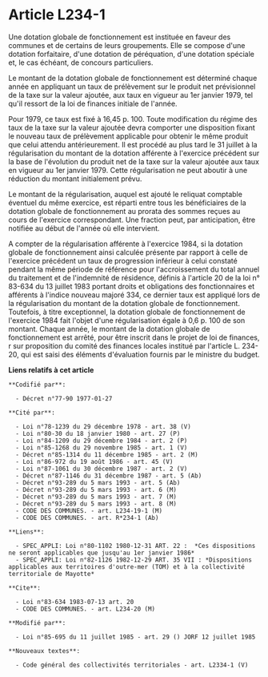 # Article L234-1

Une dotation globale de fonctionnement est instituée en faveur des communes et de certains de leurs groupements. Elle se
compose d'une dotation forfaitaire, d'une dotation de péréquation, d'une dotation spéciale et, le cas échéant, de concours
particuliers.

Le montant de la dotation globale de fonctionnement est déterminé chaque année en appliquant un taux de prélèvement sur le
produit net prévisionnel de la taxe sur la valeur ajoutée, aux taux en vigueur au 1er janvier 1979, tel qu'il ressort de la
loi de finances initiale de l'année.

Pour 1979, ce taux est fixé à 16,45 p. 100. Toute modification du régime des taux de la taxe sur la valeur ajoutée devra
comporter une disposition fixant le nouveau taux de prélèvement applicable pour obtenir le même produit que celui attendu
antérieurement.    Il est procédé au plus tard le 31 juillet à la régularisation du montant de la dotation afférente à
l'exercice précédent sur la base de l'évolution du produit net de la taxe sur la valeur ajoutée aux taux en vigueur au 1er
janvier 1979. Cette régularisation ne peut aboutir à une réduction du montant initialement prévu.

Le montant de la régularisation, auquel est ajouté le reliquat comptable éventuel du même exercice, est réparti entre tous
les bénéficiaires de la dotation globale de fonctionnement au prorata des sommes reçues au cours de l'exercice correspondant.
Une fraction peut, par anticipation, être notifiée au début de l'année où elle intervient.

A compter de la régularisation afférente à l'exercice 1984, si la dotation globale de fonctionnement ainsi calculée présente
par rapport à celle de l'exercice précédent un taux de progression inférieur à celui constaté pendant la même période de
référence pour l'accroissement du total annuel du traitement et de l'indemnité de résidence, définis à l'article 20 de la loi
n° 83-634 du 13 juillet 1983 portant droits et obligations des fonctionnaires et afférents à l'indice nouveau majoré 334, ce
dernier taux est appliqué lors de la régularisation du montant de la dotation globale de fonctionnement.    Toutefois, à
titre exceptionnel, la dotation globale de fonctionnement de l'exercice 1984 fait l'objet d'une régularisation égale à 0,6 p.
100 de son montant.    Chaque année, le montant de la dotation globale de fonctionnement est arrêté, pour être inscrit dans
le projet de loi de finances,   r sur proposition du comité des finances locales institué par l'article L. 234-20, qui est
saisi des éléments d'évaluation fournis par le ministre du budget.

**Liens relatifs à cet article**

	**Codifié par**:

	  - Décret n°77-90 1977-01-27

	**Cité par**:

	  - Loi n°78-1239 du 29 décembre 1978 - art. 38 (V)
	  - Loi n°80-30 du 18 janvier 1980 - art. 27 (P)
	  - Loi n°84-1209 du 29 décembre 1984 - art. 2 (P)
	  - Loi n°85-1268 du 29 novembre 1985 - art. 1 (V)
	  - Décret n°85-1314 du 11 décembre 1985 - art. 2 (M)
	  - Loi n°86-972 du 19 août 1986 - art. 45 (V)
	  - Loi n°87-1061 du 30 décembre 1987 - art. 2 (V)
	  - Décret n°87-1146 du 31 décembre 1987 - art. 5 (Ab)
	  - Décret n°93-289 du 5 mars 1993 - art. 5 (Ab)
	  - Décret n°93-289 du 5 mars 1993 - art. 6 (M)
	  - Décret n°93-289 du 5 mars 1993 - art. 7 (M)
	  - Décret n°93-289 du 5 mars 1993 - art. 8 (M)
	  - CODE DES COMMUNES. - art. L234-19-1 (M)
	  - CODE DES COMMUNES. - art. R*234-1 (Ab)

	**Liens**:

	  - SPEC_APPLI: Loi n°80-1102 1980-12-31 ART. 22 :  *Ces dispositions ne seront applicables que jusqu'au 1er janvier 1986*
	  - SPEC_APPLI: Loi n°82-1126 1982-12-29 ART. 35 VII : *Dispositions applicables aux territoires d'outre-mer (TOM) et à la collectivité territoriale de Mayotte*

	**Cite**:

	  - Loi n°83-634 1983-07-13 art. 20
	  - CODE DES COMMUNES. - art. L234-20 (M)

	**Modifié par**:

	  - Loi n°85-695 du 11 juillet 1985 - art. 29 () JORF 12 juillet 1985

	**Nouveaux textes**:

	  - Code général des collectivités territoriales - art. L2334-1 (V)
